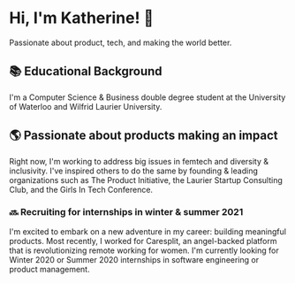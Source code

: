 # Hi, I'm Katherine! 👋
Passionate about product, tech, and making the world better.

## 📚 Educational Background
I'm a Computer Science & Business double degree student at the University of Waterloo and Wilfrid Laurier University.

## 🌎 Passionate about products making an impact
Right now, I'm working to address big issues in femtech and diversity & inclusivity. I've inspired others to do the same by founding & leading organizations such as The Product Initiative, the Laurier Startup Consulting Club, and the Girls In Tech Conference.

### 🔜 Recruiting for internships in winter & summer 2021
I'm excited to embark on a new adventure in my career: building meaningful products. Most recently, I worked for Caresplit, an angel-backed platform that is revolutionizing remote working for women. I'm currently looking for Winter 2020 or Summer 2020 internships in software engineering or product management.
